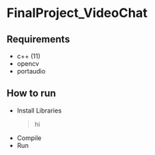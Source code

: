 # FinalProject_VideoChat
## Requirements
- c++ (11)
- opencv
- portaudio

## How to run
- Install Libraries
  >hi
- Compile
- Run
